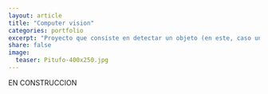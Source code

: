 ```yaml
---
layout: article
title: "Computer vision"
categories: portfolio
excerpt: "Proyecto que consiste en detectar un objeto (en este, caso un pitufo) en un video utilizando YOLO y OpenCV"
share: false
image:
  teaser: Pitufo-400x250.jpg
---
```


EN CONSTRUCCION
